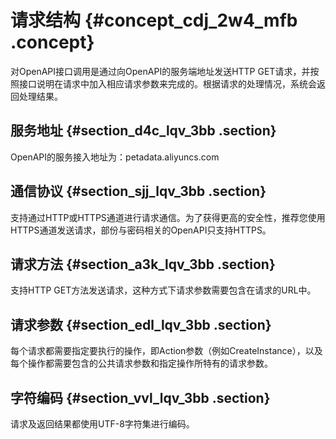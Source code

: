 # 请求结构 {#concept_cdj_2w4_mfb .concept}

对OpenAPI接口调用是通过向OpenAPI的服务端地址发送HTTP GET请求，并按照接口说明在请求中加入相应请求参数来完成的。根据请求的处理情况，系统会返回处理结果。

## 服务地址 {#section_d4c_lqv_3bb .section}

OpenAPI的服务接入地址为：petadata.aliyuncs.com

## 通信协议 {#section_sjj_lqv_3bb .section}

支持通过HTTP或HTTPS通道进行请求通信。为了获得更高的安全性，推荐您使用HTTPS通道发送请求，部份与密码相关的OpenAPI只支持HTTPS。

## 请求方法 {#section_a3k_lqv_3bb .section}

支持HTTP GET方法发送请求，这种方式下请求参数需要包含在请求的URL中。

## 请求参数 {#section_edl_lqv_3bb .section}

每个请求都需要指定要执行的操作，即Action参数（例如CreateInstance），以及每个操作都需要包含的公共请求参数和指定操作所特有的请求参数。

## 字符编码 {#section_vvl_lqv_3bb .section}

请求及返回结果都使用UTF-8字符集进行编码。

